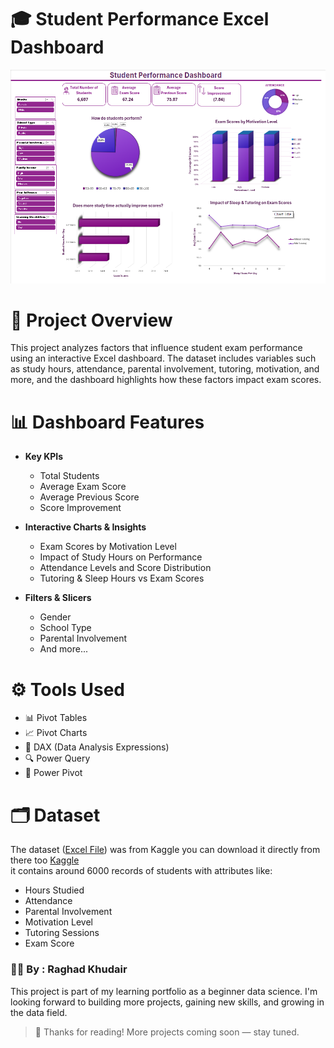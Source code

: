 # 🎓 Student Performance Excel Dashboard
![Dashboard Preview](Screenshot%20of%20the%20Dashboard.png)  
# 📌 Project Overview  
This project analyzes factors that influence student exam performance using an interactive Excel dashboard.
The dataset includes variables such as study hours, attendance, parental involvement, tutoring, motivation, and more, and the dashboard highlights how these factors impact exam scores.  
# 📊 Dashboard Features
- **Key KPIs**
  - Total Students  
  - Average Exam Score  
  - Average Previous Score  
  - Score Improvement  

- **Interactive Charts & Insights**
  - Exam Scores by Motivation Level  
  - Impact of Study Hours on Performance  
  - Attendance Levels and Score Distribution  
  - Tutoring & Sleep Hours vs Exam Scores  

- **Filters & Slicers**
  - Gender  
  - School Type  
  - Parental Involvement  
  - And more...
  
# ⚙️ Tools Used
- 📊 Pivot Tables
- 📈 Pivot Charts
- 🧮 DAX (Data Analysis Expressions)
- 🔍 Power Query
- 💪 Power Pivot

# 🗂 Dataset
The dataset ([Excel File](./StudentPerformanceDashboard.xlsx)) was from Kaggle you can download it directly from there too [Kaggle ](https://www.kaggle.com/datasets/lainguyn123/student-performance-factors)  
it contains around 6000 records of students with attributes like:
- Hours Studied
- Attendance
- Parental Involvement
- Motivation Level
- Tutoring Sessions
- Exam Score

### 👩‍💻 By : Raghad Khudair

This project is part of my learning portfolio as a beginner data science. I'm looking forward to building more projects, gaining new skills, and growing in the data field.
> 🌱 Thanks for reading! More projects coming soon — stay tuned.

